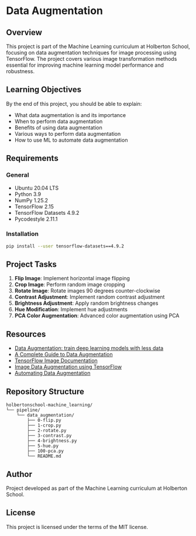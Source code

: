 # Data Augmentation

## Overview

This project is part of the Machine Learning curriculum at Holberton School, focusing on data augmentation techniques for image processing using TensorFlow. The project covers various image transformation methods essential for improving machine learning model performance and robustness.

## Learning Objectives

By the end of this project, you should be able to explain:

- What data augmentation is and its importance
- When to perform data augmentation
- Benefits of using data augmentation
- Various ways to perform data augmentation
- How to use ML to automate data augmentation

## Requirements

### General
- Ubuntu 20.04 LTS
- Python 3.9
- NumPy 1.25.2
- TensorFlow 2.15
- TensorFlow Datasets 4.9.2
- Pycodestyle 2.11.1

### Installation
```bash
pip install --user tensorflow-datasets==4.9.2
```

## Project Tasks

1. **Flip Image**: Implement horizontal image flipping
2. **Crop Image**: Perform random image cropping
3. **Rotate Image**: Rotate images 90 degrees counter-clockwise
4. **Contrast Adjustment**: Implement random contrast adjustment
5. **Brightness Adjustment**: Apply random brightness changes
6. **Hue Modification**: Implement hue adjustments
7. **PCA Color Augmentation**: Advanced color augmentation using PCA

## Resources

- [Data Augmentation: train deep learning models with less data](https://nanonets.com/blog/data-augmentation-how-to-use-deep-learning-when-you-have-limited-data-part-2/)
- [A Complete Guide to Data Augmentation](https://www.v7labs.com/blog/data-augmentation-guide)
- [TensorFlow Image Documentation](https://www.tensorflow.org/api_docs/python/tf/image)
- [Image Data Augmentation using TensorFlow](https://www.tensorflow.org/tutorials/images/data_augmentation)
- [Automating Data Augmentation](https://arxiv.org/abs/1909.13719)

## Repository Structure

```
holbertonschool-machine_learning/
└── pipeline/
    └── data_augmentation/
        ├── 0-flip.py
        ├── 1-crop.py
        ├── 2-rotate.py
        ├── 3-contrast.py
        ├── 4-brightness.py
        ├── 5-hue.py
        ├── 100-pca.py
        └── README.md
```

## Author
Project developed as part of the Machine Learning curriculum at Holberton School.

## License
This project is licensed under the terms of the MIT license.